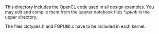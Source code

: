 This directory includes the OpenCL code used in all design examples.
You may edit and compile them from the jupyter notebook files *\*.ipynb* in the upper directory.

The files clctypes.h and FGPUlib.c have to be included in each kernel.
